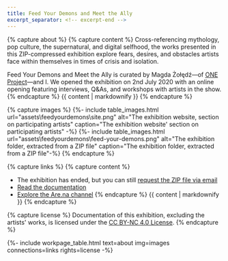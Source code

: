 ```yaml
---
title: Feed Your Demons and Meet the Ally
excerpt_separator: <!-- excerpt-end -->
---
```

{% capture about %}
{% capture content %}
Cross-referencing mythology, pop culture, the supernatural, and digital selfhood, the works presented in this ZIP-compressed exhibition explore fears, desires, and obstacles artists face within themselves in times of crisis and isolation.

Feed Your Demons and Meet the Ally is curated by Magda Żołędź—of [ONE Project](https://one-project.co.uk/)—and I. We opened the exhibition on 2nd July 2020 with an online opening featuring interviews, Q&As, and workshops with artists in the show.
{% endcapture %}
{{ content | markdownify }}
{% endcapture %}

{% capture images %}
{%- include table_images.html url="assets\feedyourdemons\site.png" alt="The exhibition website, section on participating artists" caption="The exhibition website' section on participating artists" -%}
{%- include table_images.html url="assets\feedyourdemons\feed-your-demons.png" alt="The exhibition folder, extracted from a ZIP file" caption="The exhibition folder, extracted from a ZIP file"-%}
{% endcapture %}

{% capture links %}
{% capture content %}
* The exhibition has ended, but you can still [request the ZIP file via email](mailto:frn.imola@gmail.com?subject=Feed%20Your%20Demons%20and%20Meet%20the%20Ally%20-%20ZIP%20File&body=Hello!)
* [Read the documentation](https://feedyourdemons.cargo.site/)
* [Explore the Are.na channel](https://www.are.na/francesco-imola-2o2ng4qooxm/feed-your-demons-and-meet-the-ally)
{% endcapture %}
{{ content | markdownify }}
{% endcapture %}

{% capture license %}
Documentation of this exhibition, excluding the artists' works, is licensed under the <a rel="license" href="https://creativecommons.org/licenses/by-nc/4.0/" target="_blank" rel="noopener" rel="noreferrer">CC BY-NC 4.0 License</a>.
{% endcapture %}

{%- include workpage_table.html text=about
img=images connections=links rights=license -%}
